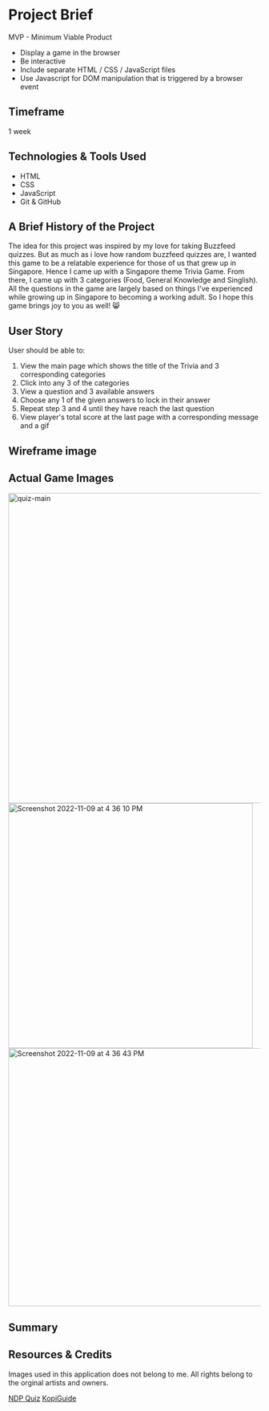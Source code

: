 
# Project Brief

MVP - Minimum Viable Product

- Display a game in the browser
- Be interactive
- Include separate HTML / CSS / JavaScript files
- Use Javascript for DOM manipulation that is triggered by a browser event


## Timeframe

1 week

## Technologies & Tools Used 

- HTML
- CSS
- JavaScript
- Git & GitHub

## A Brief History of the Project

The idea for this project was inspired by my love for taking Buzzfeed quizzes.
But as much as i love how random buzzfeed quizzes are, I wanted this game to be a relatable experience for those of us that grew up in Singapore. Hence I came up with a Singapore theme Trivia Game. From there, I came up with 3 categories (Food, General Knowledge and Singlish).
All the questions in the game are largely based on things I've experienced while growing up in Singapore to becoming a working adult. So I hope this game brings joy to you as well!	:smile_cat:

## User Story

User should be able to:

1. View the main page which shows the title of the Trivia and 3 corresponding categories
2. Click into any 3 of the categories 
3. View a question and 3 available answers
4. Choose any 1 of the given answers to lock in their answer
5. Repeat step 3 and 4 until they have reach the last question
6. View player's total score at the last page with a corresponding message and a gif


## Wireframe image


## Actual Game Images

<img width="618" alt="quiz-main" src="https://user-images.githubusercontent.com/65665528/200783521-e59e9fed-20e0-4af0-83ad-c003fdb0ded9.png">


<img width="488" alt="Screenshot 2022-11-09 at 4 36 10 PM" src="https://user-images.githubusercontent.com/65665528/200785093-89c712cc-3114-45a5-8c7f-0b9820b5b3f0.png">

<img width="514" alt="Screenshot 2022-11-09 at 4 36 43 PM" src="https://user-images.githubusercontent.com/65665528/200785179-e2702a95-9c0f-4386-a0c8-4230848e0909.png">



## Summary


## Resources & Credits 

Images used in this application does not belong to me. All rights belong to the orginal artists and owners.

[NDP Quiz](https://singaporeglobalnetwork.gov.sg/wp-content/uploads/2021/07/NDTriviaQuiz.pdf)
[KopiGuide](https://kopi.guide/)
